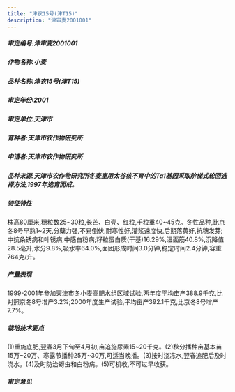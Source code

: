 ```yaml
---
title: "津农15号(津T15)"
description: "津审麦2001001"
---
```

##### 审定编号:津审麦2001001

##### 作物名称:小麦

##### 品种名称:津农15号(津T15)

##### 审定年份:2001

##### 审定单位:天津市

##### 育种者:天津市农作物研究所

##### 申请者:天津市农作物研究所

##### 品种来源:天津市农作物研究所冬麦室用太谷核不育中的Ta1基因采取阶梯式轮回选择方法,1997年选育而成。

##### 特征特性
株高80厘米,穗粒数25~30粒,长芒、白壳、红粒,千粒重40~45克。冬性品种,比京冬8号早熟1~2天,分蘖力强,不易倒伏,耐寒性好,灌浆速度快,后期落黄好,抗穗发芽;中抗条锈病和叶锈病,中感白粉病;籽粒蛋白质(干基)16.29%,湿面筋40.8%,沉降值28.5毫升,水分9.8%,吸水率64.0%,面团形成时间3.0分钟,稳定时间2.4分钟,容重764克/升。

##### 产量表现
1999-2001年参加天津市冬小麦高肥水组区域试验,两年度平均亩产388.9千克,比对照京冬8号增产3.2%;2000年度生产试验,平均亩产392.1千克,比京冬8号增产7.7%。

##### 栽培技术要点
(1)重施底肥,翌春3月下旬至4月初,亩追施尿素15~20千克。(2)秋分播种亩基本苗15万~20万、寒露节播种25万~30万,可适当晚播。(3)按时浇冻水,翌春追肥后及时浇水。(4)及时防治蚜虫和白粉病。(5)可机收,不可过早收获。

##### 审定意见


